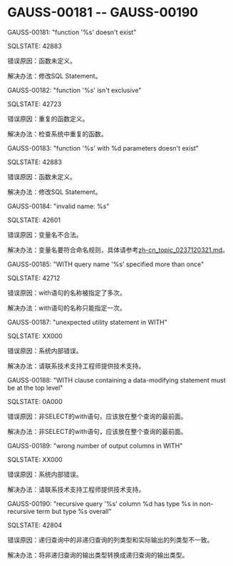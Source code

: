 # GAUSS-00181 -- GAUSS-00190<a name="ZH-CN_TOPIC_0302073405"></a>

GAUSS-00181: "function '%s' doesn't exist"

SQLSTATE: 42883

错误原因：函数未定义。

解决办法：修改SQL Statement。

GAUSS-00182: "function '%s' isn't exclusive"

SQLSTATE: 42723

错误原因：重复的函数定义。

解决办法：检查系统中重复的函数。

GAUSS-00183: "function '%s' with %d parameters doesn't exist"

SQLSTATE: 42883

错误原因：函数未定义。

解决办法：修改SQL Statement。

GAUSS-00184: "invalid name: %s"

SQLSTATE: 42601

错误原因：变量名不合法。

解决办法：变量名要符合命名规则，具体请参考[zh-cn\_topic\_0237120321.md](zh-cn_topic_0237120321.md)。

GAUSS-00185: "WITH query name '%s' specified more than once"

SQLSTATE: 42712

错误原因：with语句的名称被指定了多次。

解决办法：with语句的名称只能指定一次。

GAUSS-00187: "unexpected utility statement in WITH"

SQLSTATE: XX000

错误原因：系统内部错误。

解决办法：请联系技术支持工程师提供技术支持。

GAUSS-00188: "WITH clause containing a data-modifying statement must be at the top level"

SQLSTATE: 0A000

错误原因：非SELECT的with语句，应该放在整个查询的最前面。

解决办法：非SELECT的with语句，应该放在整个查询的最前面。

GAUSS-00189: "wrong number of output columns in WITH"

SQLSTATE: XX000

错误原因：系统内部错误。

解决办法：请联系技术支持工程师提供技术支持。

GAUSS-00190: "recursive query '%s' column %d has type %s in non-recursive term but type %s overall"

SQLSTATE: 42804

错误原因：递归查询中的非递归查询的列类型和实际输出的列类型不一致。

解决办法：将非递归查询的输出类型转换成递归查询的输出类型。

